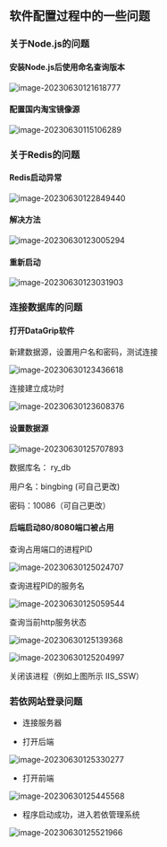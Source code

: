 ## 软件配置过程中的一些问题

### 关于Node.js的问题

#### 安装Node.js后使用命名查询版本

![image-20230630121618777](%E8%BD%AF%E4%BB%B6%E9%85%8D%E7%BD%AE%E8%BF%87%E7%A8%8B%E4%B8%AD%E7%9A%84%E4%B8%80%E4%BA%9B%E9%97%AE%E9%A2%98.assets/image-20230630121618777.png)

#### 配置国内淘宝镜像源

![image-20230630115106289](%E8%BD%AF%E4%BB%B6%E9%85%8D%E7%BD%AE%E8%BF%87%E7%A8%8B%E4%B8%AD%E7%9A%84%E4%B8%80%E4%BA%9B%E9%97%AE%E9%A2%98.assets/image-20230630115106289.png)

### 关于Redis的问题

#### Redis启动异常

![image-20230630122849440](%E8%BD%AF%E4%BB%B6%E9%85%8D%E7%BD%AE%E8%BF%87%E7%A8%8B%E4%B8%AD%E7%9A%84%E4%B8%80%E4%BA%9B%E9%97%AE%E9%A2%98.assets/image-20230630122849440.png)

#### 解决方法

![image-20230630123005294](%E8%BD%AF%E4%BB%B6%E9%85%8D%E7%BD%AE%E8%BF%87%E7%A8%8B%E4%B8%AD%E7%9A%84%E4%B8%80%E4%BA%9B%E9%97%AE%E9%A2%98.assets/image-20230630123005294.png)

#### 重新启动

![image-20230630123031903](%E8%BD%AF%E4%BB%B6%E9%85%8D%E7%BD%AE%E8%BF%87%E7%A8%8B%E4%B8%AD%E7%9A%84%E4%B8%80%E4%BA%9B%E9%97%AE%E9%A2%98.assets/image-20230630123031903.png)

### 连接数据库的问题

#### 打开DataGrip软件

新建数据源，设置用户名和密码，测试连接

![image-20230630123436618](%E8%BD%AF%E4%BB%B6%E9%85%8D%E7%BD%AE%E8%BF%87%E7%A8%8B%E4%B8%AD%E7%9A%84%E4%B8%80%E4%BA%9B%E9%97%AE%E9%A2%98.assets/image-20230630123436618.png)

连接建立成功时

![image-20230630123608376](%E8%BD%AF%E4%BB%B6%E9%85%8D%E7%BD%AE%E8%BF%87%E7%A8%8B%E4%B8%AD%E7%9A%84%E4%B8%80%E4%BA%9B%E9%97%AE%E9%A2%98.assets/image-20230630123608376.png)

#### 设置数据源

![image-20230630125707893](%E8%BD%AF%E4%BB%B6%E9%85%8D%E7%BD%AE%E8%BF%87%E7%A8%8B%E4%B8%AD%E7%9A%84%E4%B8%80%E4%BA%9B%E9%97%AE%E9%A2%98.assets/image-20230630125707893.png)

数据库名： ry_db

用户名：bingbing (可自己更改)

密码：10086（可自己更改）

#### 后端启动80/8080端口被占用

查询占用端口的进程PID

![image-20230630125024707](%E8%BD%AF%E4%BB%B6%E9%85%8D%E7%BD%AE%E8%BF%87%E7%A8%8B%E4%B8%AD%E7%9A%84%E4%B8%80%E4%BA%9B%E9%97%AE%E9%A2%98.assets/image-20230630125024707.png)

查询进程PID的服务名

![image-20230630125059544](%E8%BD%AF%E4%BB%B6%E9%85%8D%E7%BD%AE%E8%BF%87%E7%A8%8B%E4%B8%AD%E7%9A%84%E4%B8%80%E4%BA%9B%E9%97%AE%E9%A2%98.assets/image-20230630125059544.png)

查询当前http服务状态

![image-20230630125139368](%E8%BD%AF%E4%BB%B6%E9%85%8D%E7%BD%AE%E8%BF%87%E7%A8%8B%E4%B8%AD%E7%9A%84%E4%B8%80%E4%BA%9B%E9%97%AE%E9%A2%98.assets/image-20230630125139368.png)

![image-20230630125204997](%E8%BD%AF%E4%BB%B6%E9%85%8D%E7%BD%AE%E8%BF%87%E7%A8%8B%E4%B8%AD%E7%9A%84%E4%B8%80%E4%BA%9B%E9%97%AE%E9%A2%98.assets/image-20230630125204997.png)

关闭该进程（例如上图所示 IIS_SSW）

### 若依网站登录问题

- 连接服务器

- 打开后端

![image-20230630125330277](%E8%BD%AF%E4%BB%B6%E9%85%8D%E7%BD%AE%E8%BF%87%E7%A8%8B%E4%B8%AD%E7%9A%84%E4%B8%80%E4%BA%9B%E9%97%AE%E9%A2%98.assets/image-20230630125330277.png)

- 打开前端

![image-20230630125445568](%E8%BD%AF%E4%BB%B6%E9%85%8D%E7%BD%AE%E8%BF%87%E7%A8%8B%E4%B8%AD%E7%9A%84%E4%B8%80%E4%BA%9B%E9%97%AE%E9%A2%98.assets/image-20230630125445568.png)

- 程序启动成功，进入若依管理系统

![image-20230630125521966](%E8%BD%AF%E4%BB%B6%E9%85%8D%E7%BD%AE%E8%BF%87%E7%A8%8B%E4%B8%AD%E7%9A%84%E4%B8%80%E4%BA%9B%E9%97%AE%E9%A2%98.assets/image-20230630125521966.png)